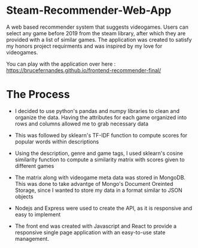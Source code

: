 # Steam-Recommender-Web-App
A web based recommender system that suggests videogames. Users can select any game before 2019 from the steam library, after which they are provided with a
list of similar games. The application was created to satisfy my honors project requirments and was inspired by my love for videogames.

You can play with the application over here : https://brucefernandes.github.io/frontend-recommender-final/

# The Process
- I decided to use python's pandas and numpy libraries to clean and organize the data. Having the attributes for each game organized into rows and columns
allowed me to grab necessary data
- This was followed by sklearn's TF-IDF function to compute scores for popular words within descriptions
- Using the description, genre and game tags, I used sklearn's cosine similarity function to compute a similarity matrix with scores given to different games

- The matrix along with videogame meta data was stored in MongoDB. This was done to take advantge of Mongo's Document Oreinted Storage, since I wanted to store my data
in a format similar to JSON objects
- Nodejs and Express were used to create the API, as it is responsive and easy to implement
- The front end was created with Javascript and React to provide a responsive single page application with an easy-to-use state management.


